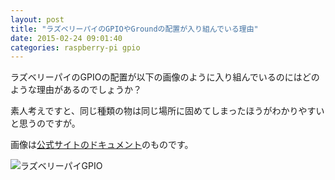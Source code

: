 ```yaml
---
layout: post
title: "ラズベリーパイのGPIOやGroundの配置が入り組んでいる理由"
date: 2015-02-24 09:01:40
categories: raspberry-pi gpio
---
```

<p>ラズベリーパイのGPIOの配置が以下の画像のように入り組んでいるのにはどのような理由があるのでしょうか？</p>

<p>素人考えですと、同じ種類の物は同じ場所に固めてしまったほうがわかりやすいと思うのですが。</p>

<p>画像は<a href="http://www.raspberrypi.org/documentation/usage/gpio/" rel="nofollow noreferrer">公式サイトのドキュメント</a>のものです。</p>

<p><img src="https://i.stack.imgur.com/kFMsT.png" alt="ラズベリーパイGPIO"></p>
